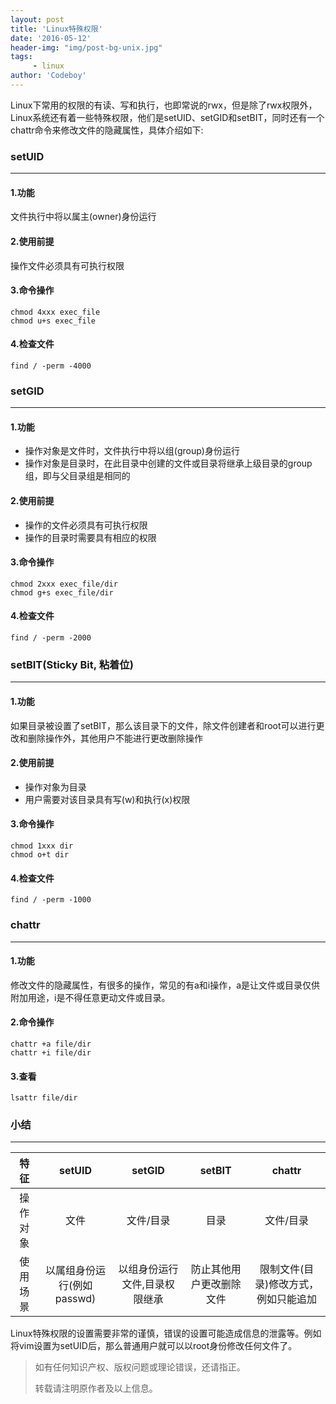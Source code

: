 ```yaml
---
layout: post
title: 'Linux特殊权限'
date: '2016-05-12'
header-img: "img/post-bg-unix.jpg"
tags:
     - linux
author: 'Codeboy'
---
```


Linux下常用的权限的有读、写和执行，也即常说的rwx，但是除了rwx权限外，Linux系统还有着一些特殊权限，他们是setUID、setGID和setBIT，同时还有一个chattr命令来修改文件的隐藏属性，具体介绍如下:


### setUID
<hr/>

#### 1.功能

文件执行中将以属主(owner)身份运行

#### 2.使用前提

操作文件必须具有可执行权限

#### 3.命令操作

```
chmod 4xxx exec_file
chmod u+s exec_file
```

#### 4.检查文件

```
find / -perm -4000
```

### setGID
<hr/>

#### 1.功能

- 操作对象是文件时，文件执行中将以组(group)身份运行
- 操作对象是目录时，在此目录中创建的文件或目录将继承上级目录的group组，即与父目录组是相同的

#### 2.使用前提

 - 操作的文件必须具有可执行权限
 - 操作的目录时需要具有相应的权限

#### 3.命令操作

```
chmod 2xxx exec_file/dir
chmod g+s exec_file/dir
```

#### 4.检查文件

```
find / -perm -2000
```


### setBIT(Sticky Bit, 粘着位)
<hr/>

#### 1.功能

如果目录被设置了setBIT，那么该目录下的文件，除文件创建者和root可以进行更改和删除操作外，其他用户不能进行更改删除操作

#### 2.使用前提

 - 操作对象为目录
 - 用户需要对该目录具有写(w)和执行(x)权限

#### 3.命令操作

```
chmod 1xxx dir
chmod o+t dir
```

#### 4.检查文件

```
find / -perm -1000
```

### chattr
<hr/>

#### 1.功能

修改文件的隐藏属性，有很多的操作，常见的有a和i操作，a是让文件或目录仅供附加用途，i是不得任意更动文件或目录。

#### 2.命令操作

```
chattr +a file/dir
chattr +i file/dir
```

#### 3.查看

```
lsattr file/dir
```


### 小结
<hr/>

 特征 | setUID | setGID| setBIT |chattr
 :----:| :---:|:-----:|:-----:|:---:
 操作对象 | 文件 | 文件/目录 | 目录 | 文件/目录
 使用场景 | 以属组身份运行(例如passwd) | 以组身份运行文件,目录权限继承 | 防止其他用户更改删除文件 | 限制文件(目录)修改方式，例如只能追加

Linux特殊权限的设置需要非常的谨慎，错误的设置可能造成信息的泄露等。例如将vim设置为setUID后，那么普通用户就可以以root身份修改任何文件了。

> 如有任何知识产权、版权问题或理论错误，还请指正。
>
> 转载请注明原作者及以上信息。
